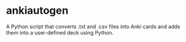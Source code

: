 # ankiautogen
A Python script that converts .txt and .csv files into Anki cards and adds them into a user-defined deck using Python.
